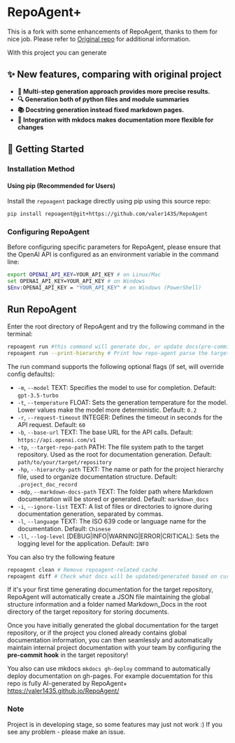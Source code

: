 # RepoAgent+

This is a fork with some enhancements of RepoAgent, thanks to them for nice job.
Please refer to [Original repo](https://github.com/OpenBMB/RepoAgent) for additional information.

With this project you can generate 

## ✨ New features, comparing with original project

- **📝 Multi-step generation approach provides more precise results.**
- **🔍 Generation both of python files and module summaries**
- **📚 Docstring generation instead fixed markdown pages.**
- **🤖 Integration with mkdocs makes documentation more flexible for changes**



## 🚀 Getting Started

### Installation Method

#### Using pip (Recommended for Users)

Install the `repoagent` package directly using pip using this source repo:

```bash
pip install repoagent@git+https://github.com/valer1435/RepoAgent
```

### Configuring RepoAgent

Before configuring specific parameters for RepoAgent, please ensure that the OpenAI API is configured as an environment variable in the command line:

```sh
export OPENAI_API_KEY=YOUR_API_KEY # on Linux/Mac
set OPENAI_API_KEY=YOUR_API_KEY # on Windows
$Env:OPENAI_API_KEY = "YOUR_API_KEY" # on Windows (PowerShell)
```

## Run RepoAgent

Enter the root directory of RepoAgent and try the following command in the terminal:
```sh
repoagent run #this command will generate doc, or update docs(pre-commit-hook will automatically call this)
repoagent run --print-hierarchy # Print how repo-agent parse the target repo
```

The run command supports the following optional flags (if set, will override config defaults):

- `-m`, `--model` TEXT: Specifies the model to use for completion. Default: `gpt-3.5-turbo`
- `-t`, `--temperature` FLOAT: Sets the generation temperature for the model. Lower values make the model more deterministic. Default: `0.2`
- `-r`, `--request-timeout` INTEGER: Defines the timeout in seconds for the API request. Default: `60`
- `-b`, `--base-url` TEXT: The base URL for the API calls. Default: `https://api.openai.com/v1`
- `-tp`, `--target-repo-path` PATH: The file system path to the target repository. Used as the root for documentation generation. Default: `path/to/your/target/repository`
- `-hp`, `--hierarchy-path` TEXT: The name or path for the project hierarchy file, used to organize documentation structure. Default: `.project_doc_record`
- `-mdp`, `--markdown-docs-path` TEXT: The folder path where Markdown documentation will be stored or generated. Default: `markdown_docs`
- `-i`, `--ignore-list` TEXT: A list of files or directories to ignore during documentation generation, separated by commas.
- `-l`, `--language` TEXT: The ISO 639 code or language name for the documentation. Default: `Chinese`
- `-ll`, `--log-level` [DEBUG|INFO|WARNING|ERROR|CRITICAL]: Sets the logging level for the application. Default: `INFO`

You can also try the following feature

```sh
repoagent clean # Remove repoagent-related cache
repoagent diff # Check what docs will be updated/generated based on current code change
```

If it's your first time generating documentation for the target repository, RepoAgent will automatically create a JSON file maintaining the global structure information and a folder named Markdown_Docs in the root directory of the target repository for storing documents.

Once you have initially generated the global documentation for the target repository, or if the project you cloned already contains global documentation information, you can then seamlessly and automatically maintain internal project documentation with your team by configuring the **pre-commit hook** in the target repository! 

You also can use mkdocs `mkdocs gh-deploy` command to automatically deploy documentation on gh-pages. For example docuemtation for this repo is fully AI-generated by RepoAgent+ https://valer1435.github.io/RepoAgent/
### Note

Project is in developing stage, so some features may just not work :) If you see any problem - please make an issue.
